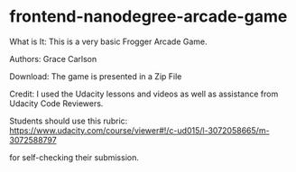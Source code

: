 frontend-nanodegree-arcade-game
=============================

What is It:
This is a very basic Frogger Arcade Game.

Authors:
Grace Carlson

Download:
The game is presented in a Zip File

Credit:
I used the Udacity lessons and videos as well as assistance from Udacity Code Reviewers.


Students should use this rubric: https://www.udacity.com/course/viewer#!/c-ud015/l-3072058665/m-3072588797

for self-checking their submission.

